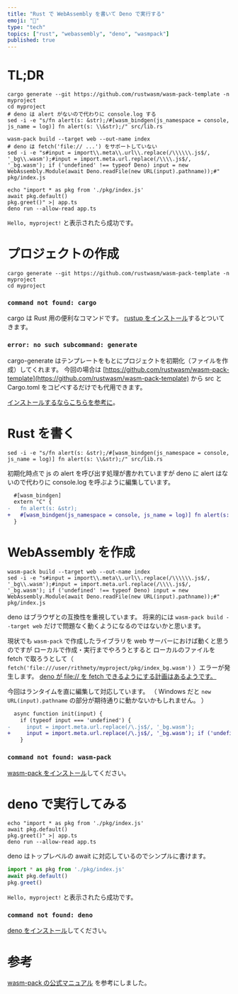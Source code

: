 ```yaml
---
title: "Rust で WebAssembly を書いて Deno で実行する"
emoji: "🦖"
type: "tech"
topics: ["rust", "webassembly", "deno", "wasmpack"]
published: true
---
```


# TL;DR

```shell
cargo generate --git https://github.com/rustwasm/wasm-pack-template -n myproject
cd myproject
# deno は alert がないので代わりに console.log する
sed -i -e "s/fn alert(s: &str);/#[wasm_bindgen(js_namespace = console, js_name = log)] fn alert(s: \\&str);/" src/lib.rs

wasm-pack build --target web --out-name index
# deno は fetch('file:// ...') をサポートしていない
sed -i -e "s#input = import\\.meta\\.url\\.replace(/\\\\\\.js$/, '_bg\\.wasm');#input = import.meta.url.replace(/\\\\.js$/, '_bg.wasm'); if ('undefined' !== typeof Deno) input = new WebAssembly.Module(await Deno.readFile(new URL(input).pathname));#" pkg/index.js

echo "import * as pkg from './pkg/index.js'
await pkg.default()
pkg.greet()" >| app.ts
deno run --allow-read app.ts
```

`Hello, myproject!` と表示されたら成功です。

# プロジェクトの作成

```shell
cargo generate --git https://github.com/rustwasm/wasm-pack-template -n myproject
cd myproject
```

### `command not found: cargo`

cargo は Rust 用の便利なコマンドです。
[rustup をインストール](https://rustup.rs)するとついてきます。

### `error: no such subcommand: generate`

cargo-generate はテンプレートをもとにプロジェクトを初期化（ファイルを作成）してくれます。
今回の場合は [https://github.com/rustwasm/wasm-pack-template](https://github.com/rustwasm/wasm-pack-template) から src と Cargo.toml をコピペするだけでも代用できます。

[インストールするならこちらを参考に](https://github.com/ashleygwilliams/cargo-generate#installation)。

# Rust を書く

```shell
sed -i -e "s/fn alert(s: &str);/#[wasm_bindgen(js_namespace = console, js_name = log)] fn alert(s: \\&str);/" src/lib.rs
```

初期化時点で js の alert を呼び出す処理が書かれていますが
deno に alert はないので代わりに console.log を呼ぶように編集しています。

```diff
  #[wasm_bindgen]
  extern "C" {
-   fn alert(s: &str);
+   #[wasm_bindgen(js_namespace = console, js_name = log)] fn alert(s: &str);
  }
```

# WebAssembly を作成

```shell
wasm-pack build --target web --out-name index
sed -i -e "s#input = import\\.meta\\.url\\.replace(/\\\\\\.js$/, '_bg\\.wasm');#input = import.meta.url.replace(/\\\\.js$/, '_bg.wasm'); if ('undefined' !== typeof Deno) input = new WebAssembly.Module(await Deno.readFile(new URL(input).pathname));#" pkg/index.js
```

deno はブラウザとの互換性を重視しています。
将来的には `wasm-pack build --target web` だけで問題なく動くようになるのではないかと思います。

現状でも `wasm-pack` で作成したライブラリを web サーバーにおけば動くと思うのですが
ローカルで作成・実行までやろうとすると
ローカルのファイルを fetch で取ろうとして（ `fetch('file:///user/rithmety/myproject/pkg/index_bg.wasm')` ）エラーが発生します。
[deno が file:// を fetch できるようにする計画はあるようです。](https://github.com/denoland/deno/issues/2150)

今回はランタイムを直に編集して対応しています。
（ Windows だと `new URL(input).pathname` の部分が期待通りに動かないかもしれません。 ）

```diff
  async function init(input) {
    if (typeof input === 'undefined') {
-     input = import.meta.url.replace(/\.js$/, '_bg.wasm');
+     input = import.meta.url.replace(/\.js$/, '_bg.wasm'); if ('undefined' !== typeof Deno) input = new WebAssembly.Module(await Deno.readFile(new URL(input).pathname));
    }
```

### `command not found: wasm-pack`

[wasm-pack をインストール](https://rustwasm.github.io/wasm-pack/installer/)してください。

# deno で実行してみる

```shell
echo "import * as pkg from './pkg/index.js'
await pkg.default()
pkg.greet()" >| app.ts
deno run --allow-read app.ts
```

deno はトップレベルの await に対応しているのでシンプルに書けます。

```ts
import * as pkg from './pkg/index.js'
await pkg.default()
pkg.greet()
```

`Hello, myproject!` と表示されたら成功です。

### `command not found: deno`

[deno をインストール](https://deno.land/#installation)してください。

# 参考

[wasm-pack の公式マニュアル](https://rustwasm.github.io/docs/wasm-pack/introduction.html) を参考にしました。
